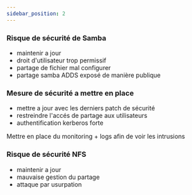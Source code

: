 ```yaml
---
sidebar_position: 2
---
```


### Risque de sécurité de Samba

- maintenir a jour
- droit d'utilisateur trop permissif
- partage de fichier mal configurer
- partage samba ADDS exposé de manière publique

### Mesure de sécurité a mettre en place

- mettre a jour avec les derniers patch de sécurité
- restreindre l'accés de partage aux utilisateurs
- authentification kerberos forte

Mettre en place du monitoring + logs afin de voir les intrusions

### Risque de sécurité NFS

- maintenir a jour
- mauvaise gestion du partage
- attaque par usurpation

